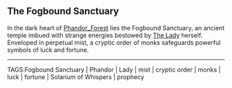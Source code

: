## The Fogbound Sanctuary

In the dark heart of [Phandor_Forest](Phandor_Forest.md) lies the Fogbound Sanctuary, an ancient temple imbued with strange energies bestowed by [The Lady](../Gods/The%20Lady.md) herself. Enveloped in perpetual mist, a cryptic order of monks safeguards powerful symbols of luck and fortune. 


---

TAGS:Fogbound Sanctuary | Phandor | Lady | mist | cryptic order | monks | luck | fortune | Solarium of Whispers | prophecy
